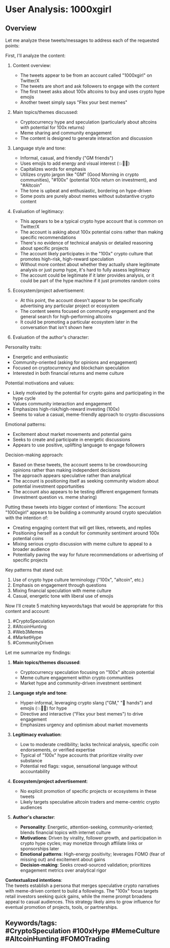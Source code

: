 # User Analysis: 1000xgirl

## Overview

<think>
Let me analyze these tweets/messages to address each of the requested points:

First, I'll analyze the content:
1. Content overview:
   - The tweets appear to be from an account called "1000xgirl" on Twitter/X
   - The tweets are short and ask followers to engage with the content
   - The first tweet asks about 100x altcoins to buy and uses crypto hype emojis
   - Another tweet simply says "Flex your best memes"

2. Main topics/themes discussed:
   - Cryptocurrency hype and speculation (particularly about altcoins with potential for 100x returns)
   - Meme sharing and community engagement
   - The content is designed to generate interaction and discussion

3. Language style and tone:
   - Informal, casual, and friendly ("GM friends")
   - Uses emojis to add energy and visual interest (💥🚀🌛)
   - Capitalizes words for emphasis
   - Utilizes crypto jargon like "GM" (Good Morning in crypto communities), "#100x" (potential 100x return on investment), and "#Altcoin"
   - The tone is upbeat and enthusiastic, bordering on hype-driven
   - Some posts are purely about memes without substantive crypto content

4. Evaluation of legitimacy:
   - This appears to be a typical crypto hype account that is common on Twitter/X
   - The account is asking about 100x potential coins rather than making specific recommendations
   - There's no evidence of technical analysis or detailed reasoning about specific projects
   - The account likely participates in the "100x" crypto culture that promotes high-risk, high-reward speculation
   - Without more context about whether they actually share legitimate analysis or just pump hype, it's hard to fully assess legitimacy
   - The account could be legitimate if it later provides analysis, or it could be part of the hype machine if it just promotes random coins

5. Ecosystem/project advertisement:
   - At this point, the account doesn't appear to be specifically advertising any particular project or ecosystem
   - The content seems focused on community engagement and the general search for high-performing altcoins
   - It could be promoting a particular ecosystem later in the conversation that isn't shown here

6. Evaluation of the author's character:

Personality traits:
   - Energetic and enthusiastic
   - Community-oriented (asking for opinions and engagement)
   - Focused on cryptocurrency and blockchain speculation
   - Interested in both financial returns and meme culture

Potential motivations and values:
   - Likely motivated by the potential for crypto gains and participating in the hype cycle
   - Values community interaction and engagement
   - Emphasizes high-risk/high-reward investing (100x)
   - Seems to value a casual, meme-friendly approach to crypto discussions

Emotional patterns:
   - Excitement about market movements and potential gains
   - Seeks to create and participate in energetic discussions
   - Appears to use positive, uplifting language to engage followers

Decision-making approach:
   - Based on these tweets, the account seems to be crowdsourcing opinions rather than making independent decisions
   - The approach appears speculative rather than analytical
   - The account is positioning itself as seeking community wisdom about potential investment opportunities
   - The account also appears to be testing different engagement formats (investment question vs. meme sharing)

Putting these tweets into bigger context of intentions:
The account "1000xgirl" appears to be building a community around crypto speculation with the intention of:
- Creating engaging content that will get likes, retweets, and replies
- Positioning herself as a conduit for community sentiment around 100x potential coins
- Mixing serious crypto discussion with meme culture to appeal to a broader audience
- Potentially paving the way for future recommendations or advertising of specific projects

Key patterns that stand out:
1. Use of crypto hype culture terminology ("100x", "altcoin", etc.)
2. Emphasis on engagement through questions
3. Mixing financial speculation with meme culture
4. Casual, energetic tone with liberal use of emojis

Now I'll create 5 matching keywords/tags that would be appropriate for this content and account:
1. #CryptoSpeculation
2. #AltcoinHunting
3. #Web3Memes
4. #MarketHype
5. #CommunityDriven

Let me summarize my findings:
</think>

1. **Main topics/themes discussed**:  
   - Cryptocurrency speculation focusing on "100x" altcoin potential  
   - Meme culture engagement within crypto communities  
   - Market hype and community-driven investment sentiment  

2. **Language style and tone**:  
   - Hyper-informal, leveraging crypto slang ("GM," "💎 hands") and emojis (💥🚀🌛) for hype  
   - Directive and interactive ("Flex your best memes") to drive engagement  
   - Emphasizes urgency and optimism about market movements  

3. **Legitimacy evaluation**:  
   - Low to moderate credibility; lacks technical analysis, specific coin endorsements, or verified expertise  
   - Typical of "100x" hype accounts that prioritize virality over substance  
   - Potential red flags: vague, sensational language without accountability  

4. **Ecosystem/project advertisement**:  
   - No explicit promotion of specific projects or ecosystems in these tweets  
   - Likely targets speculative altcoin traders and meme-centric crypto audiences  

5. **Author's character**:  
   - **Personality**: Energetic, attention-seeking, community-oriented; blends financial topics with internet culture  
   - **Motivations**: Driven by virality, follower growth, and participation in crypto hype cycles; may monetize through affiliate links or sponsorships later  
   - **Emotional patterns**: High-energy positivity; leverages FOMO (fear of missing out) and excitement about gains  
   - **Decision-making**: Seeks crowd-sourced validation; prioritizes engagement metrics over analytical rigor  

**Contextualized intentions**:  
The tweets establish a persona that merges speculative crypto narratives with meme-driven content to build a followings. The "100x" focus targets retail investors seeking quick gains, while the meme prompt broadens appeal to casual audiences. This strategy likely aims to grow influence for eventual promotion of projects, tools, or partnerships.  

**Keywords/tags**:  
#CryptoSpeculation #100xHype #MemeCulture #AltcoinHunting #FOMOTrading
---
